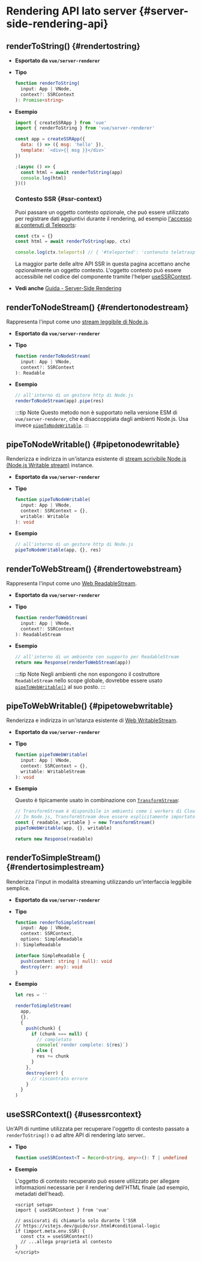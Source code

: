 # Rendering API lato server {#server-side-rendering-api}

## renderToString() {#rendertostring}

- **Esportato da `vue/server-renderer`**

- **Tipo**

  ```ts
  function renderToString(
    input: App | VNode,
    context?: SSRContext
  ): Promise<string>
  ```

- **Esempio**

  ```js
  import { createSSRApp } from 'vue'
  import { renderToString } from 'vue/server-renderer'

  const app = createSSRApp({
    data: () => ({ msg: 'hello' }),
    template: `<div>{{ msg }}</div>`
  })

  ;(async () => {
    const html = await renderToString(app)
    console.log(html)
  })()
  ```

  ### Contesto SSR {#ssr-context}

  Puoi passare un oggetto contesto opzionale, che può essere utilizzato per registrare dati aggiuntivi durante il rendering, ad esempio [l'accesso ai contenuti di Teleports](/guide/scaling-up/ssr#teleports):

  ```js
  const ctx = {}
  const html = await renderToString(app, ctx)

  console.log(ctx.teleports) // { '#teleported': 'contenuto teletrasportato' }
  ```

  La maggior parte delle altre API SSR in questa pagina accettano anche opzionalmente un oggetto contesto. L'oggetto contesto può essere accessibile nel codice del componente tramite l'helper [useSSRContext](#usessrcontext).

- **Vedi anche** [Guida - Server-Side Rendering](/guide/scaling-up/ssr)

## renderToNodeStream() {#rendertonodestream}

Rappresenta l'input come uno [stream leggibile di Node.js](https://nodejs.org/api/stream.html#stream_class_stream_readable).

- **Esportato da `vue/server-renderer`**

- **Tipo**

  ```ts
  function renderToNodeStream(
    input: App | VNode,
    context?: SSRContext
  ): Readable
  ```

- **Esempio**

  ```js
  // all'interno di un gestore http di Node.js 
  renderToNodeStream(app).pipe(res)
  ```

  :::tip Note
  Questo metodo non è supportato nella versione ESM di `vue/server-renderer`, che è disaccoppiata dagli ambienti Node.js. Usa invece [`pipeToNodeWritable`](#pipetonodewritable).
  :::

## pipeToNodeWritable() {#pipetonodewritable}

Renderizza e indirizza in un'istanza esistente di [stream scrivibile Node.js (Node.js Writable stream)](https://nodejs.org/api/stream.html#stream_writable_streams) instance.

- **Esportato da `vue/server-renderer`**

- **Tipo**

  ```ts
  function pipeToNodeWritable(
    input: App | VNode,
    context: SSRContext = {},
    writable: Writable
  ): void
  ```

- **Esempio**

  ```js
  // all'interno di un gestore http di Node.js
  pipeToNodeWritable(app, {}, res)
  ```

## renderToWebStream() {#rendertowebstream}

Rappresenta l'input come uno [Web ReadableStream](https://developer.mozilla.org/en-US/docs/Web/API/Streams_API).

- **Esportato da `vue/server-renderer`**

- **Tipo**

  ```ts
  function renderToWebStream(
    input: App | VNode,
    context?: SSRContext
  ): ReadableStream
  ```

- **Esempio**

  ```js
  // all'interno di un ambiente con supporto per ReadableStream
  return new Response(renderToWebStream(app))
  ```

  :::tip Note
  Negli ambienti che non espongono il costruttore `ReadableStream` nello scope globale, dovrebbe essere usato [`pipeToWebWritable()`](#pipetowebwritable) al suo posto.
  :::

## pipeToWebWritable() {#pipetowebwritable}

Renderizza e indirizza in un'istanza esistente di [Web WritableStream](https://developer.mozilla.org/en-US/docs/Web/API/WritableStream).

- **Esportato da `vue/server-renderer`**

- **Tipo**

  ```ts
  function pipeToWebWritable(
    input: App | VNode,
    context: SSRContext = {},
    writable: WritableStream
  ): void
  ```

- **Esempio**

  Questo è tipicamente usato in combinazione con [`TransformStream`](https://developer.mozilla.org/en-US/docs/Web/API/TransformStream):

  ```js
  // TransformStream è disponibile in ambienti come i workers di CloudFlare.
  // In Node.js, TransformStream deve essere esplicitamente importato da 'stream/web'
  const { readable, writable } = new TransformStream()
  pipeToWebWritable(app, {}, writable)

  return new Response(readable)
  ```

## renderToSimpleStream() {#rendertosimplestream}

Renderizza l'input in modalità streaming utilizzando un'interfaccia leggibile semplice.

- **Esportato da `vue/server-renderer`**

- **Tipo**

  ```ts
  function renderToSimpleStream(
    input: App | VNode,
    context: SSRContext,
    options: SimpleReadable
  ): SimpleReadable

  interface SimpleReadable {
    push(content: string | null): void
    destroy(err: any): void
  }
  ```

- **Esempio**

  ```js
  let res = ''

  renderToSimpleStream(
    app,
    {},
    {
      push(chunk) {
        if (chunk === null) {
          // completato
          console(`render complete: ${res}`)
        } else {
          res += chunk
        }
      },
      destroy(err) {
        // riscontrato errore
      }
    }
  )
  ```

## useSSRContext() {#usessrcontext}

Un'API di runtime utilizzata per recuperare l'oggetto di contesto passato a `renderToString()` o ad altre API di rendering lato server..

- **Tipo**

  ```ts
  function useSSRContext<T = Record<string, any>>(): T | undefined
  ```

- **Esempio**

  L'oggetto di contesto recuperato può essere utilizzato per allegare informazioni necessarie per il rendering dell'HTML finale (ad esempio, metadati dell'head).

  ```vue
  <script setup>
  import { useSSRContext } from 'vue'

  // assicurati di chiamarlo solo durante l'SSR
  // https://vitejs.dev/guide/ssr.html#conditional-logic
  if (import.meta.env.SSR) {
    const ctx = useSSRContext()
    // ...allega proprietà al contesto
  }
  </script>
  ```
